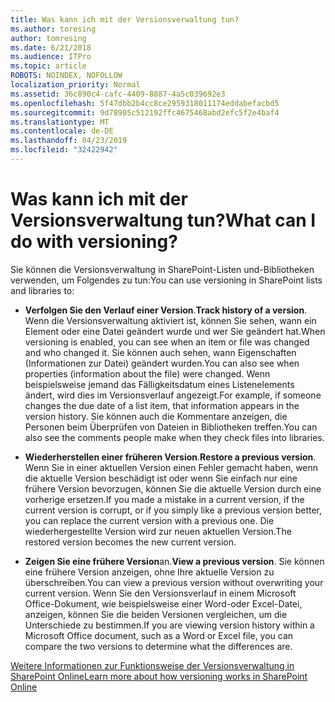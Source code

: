 ```yaml
---
title: Was kann ich mit der Versionsverwaltung tun?
ms.author: toresing
author: tomresing
ms.date: 6/21/2018
ms.audience: ITPro
ms.topic: article
ROBOTS: NOINDEX, NOFOLLOW
localization_priority: Normal
ms.assetid: 36c890c4-cafc-4409-8887-4a5c039692e3
ms.openlocfilehash: 5f47dbb2b4cc8ce2959318011174eddabefacbd5
ms.sourcegitcommit: 9d78905c512192ffc4675468abd2efc5f2e4baf4
ms.translationtype: MT
ms.contentlocale: de-DE
ms.lasthandoff: 04/23/2019
ms.locfileid: "32422942"
---
```

# <a name="what-can-i-do-with-versioning"></a><span data-ttu-id="f6a64-102">Was kann ich mit der Versionsverwaltung tun?</span><span class="sxs-lookup"><span data-stu-id="f6a64-102">What can I do with versioning?</span></span>

<span data-ttu-id="f6a64-103">Sie können die Versionsverwaltung in SharePoint-Listen und-Bibliotheken verwenden, um Folgendes zu tun:</span><span class="sxs-lookup"><span data-stu-id="f6a64-103">You can use versioning in SharePoint lists and libraries to:</span></span>
  
- <span data-ttu-id="f6a64-104">**Verfolgen Sie den Verlauf einer Version**.</span><span class="sxs-lookup"><span data-stu-id="f6a64-104">**Track history of a version**.</span></span> <span data-ttu-id="f6a64-105">Wenn die Versionsverwaltung aktiviert ist, können Sie sehen, wann ein Element oder eine Datei geändert wurde und wer Sie geändert hat.</span><span class="sxs-lookup"><span data-stu-id="f6a64-105">When versioning is enabled, you can see when an item or file was changed and who changed it.</span></span> <span data-ttu-id="f6a64-106">Sie können auch sehen, wann Eigenschaften (Informationen zur Datei) geändert wurden.</span><span class="sxs-lookup"><span data-stu-id="f6a64-106">You can also see when properties (information about the file) were changed.</span></span> <span data-ttu-id="f6a64-107">Wenn beispielsweise jemand das Fälligkeitsdatum eines Listenelements ändert, wird dies im Versionsverlauf angezeigt.</span><span class="sxs-lookup"><span data-stu-id="f6a64-107">For example, if someone changes the due date of a list item, that information appears in the version history.</span></span> <span data-ttu-id="f6a64-108">Sie können auch die Kommentare anzeigen, die Personen beim Überprüfen von Dateien in Bibliotheken treffen.</span><span class="sxs-lookup"><span data-stu-id="f6a64-108">You can also see the comments people make when they check files into libraries.</span></span> 
    
- <span data-ttu-id="f6a64-109">**Wiederherstellen einer früheren Version**.</span><span class="sxs-lookup"><span data-stu-id="f6a64-109">**Restore a previous version**.</span></span> <span data-ttu-id="f6a64-110">Wenn Sie in einer aktuellen Version einen Fehler gemacht haben, wenn die aktuelle Version beschädigt ist oder wenn Sie einfach nur eine frühere Version bevorzugen, können Sie die aktuelle Version durch eine vorherige ersetzen.</span><span class="sxs-lookup"><span data-stu-id="f6a64-110">If you made a mistake in a current version, if the current version is corrupt, or if you simply like a previous version better, you can replace the current version with a previous one.</span></span> <span data-ttu-id="f6a64-111">Die wiederhergestellte Version wird zur neuen aktuellen Version.</span><span class="sxs-lookup"><span data-stu-id="f6a64-111">The restored version becomes the new current version.</span></span> 
    
- <span data-ttu-id="f6a64-112">**Zeigen Sie eine frühere Version**an.</span><span class="sxs-lookup"><span data-stu-id="f6a64-112">**View a previous version**.</span></span> <span data-ttu-id="f6a64-113">Sie können eine frühere Version anzeigen, ohne Ihre aktuelle Version zu überschreiben.</span><span class="sxs-lookup"><span data-stu-id="f6a64-113">You can view a previous version without overwriting your current version.</span></span> <span data-ttu-id="f6a64-114">Wenn Sie den Versionsverlauf in einem Microsoft Office-Dokument, wie beispielsweise einer Word-oder Excel-Datei, anzeigen, können Sie die beiden Versionen vergleichen, um die Unterschiede zu bestimmen.</span><span class="sxs-lookup"><span data-stu-id="f6a64-114">If you are viewing version history within a Microsoft Office document, such as a Word or Excel file, you can compare the two versions to determine what the differences are.</span></span> 
    
[<span data-ttu-id="f6a64-115">Weitere Informationen zur Funktionsweise der Versionsverwaltung in SharePoint Online</span><span class="sxs-lookup"><span data-stu-id="f6a64-115">Learn more about how versioning works in SharePoint Online</span></span>](https://go.microsoft.com/fwlink/?linkid=875710)
  

